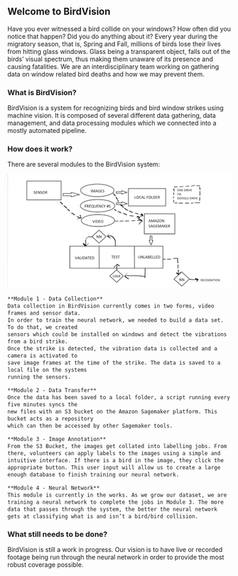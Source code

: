 ## Welcome to BirdVision

Have you ever witnessed a bird collide on your windows? How often did you notice that happen? Did you do anything about it? Every year during the migratory season, that is, Spring and Fall, millions of birds lose their lives from hitting glass windows. Glass being a transparent object, falls out of the birds’ visual spectrum, thus making them unaware of its presence and causing fatalities. We are an interdisciplinary team working on gathering data on window related bird deaths and how we may prevent them. 

### What is BirdVision?

BirdVision is a system for recognizing birds and bird window strikes using machine vision. It is composed of several different data gathering, data management, and data processing modules which we connected into a mostly automated pipeline. 

### How does it work?

There are several modules to the BirdVision system:

![BirdVision Flowchart](/images/BirdVisionFlowchart.png)

```
**Module 1 - Data Collection**
Data collection in BirdVision currently comes in two forms, video frames and sensor data. 
In order to train the neural network, we needed to build a data set. To do that, we created 
sensors which could be installed on windows and detect the vibrations from a bird strike.
Once the strike is detected, the vibration data is collected and a camera is activated to 
save image frames at the time of the strike. The data is saved to a local file on the systems 
running the sensors.
```

```
**Module 2 - Data Transfer**
Once the data has been saved to a local folder, a script running every five minutes syncs the 
new files with an S3 bucket on the Amazon Sagemaker platform. This bucket acts as a repository 
which can then be accessed by other Sagemaker tools.
```

```
**Module 3 - Image Annotation**
From the S3 Bucket, the images get collated into labelling jobs. From there, volunteers can apply labels to the images using a simple and intuitive interface. If there is a bird in the image, they click the appropriate button. This user input will allow us to create a large enough database to finish training our neural network.
```
```
**Module 4 - Neural Network**
This module is currently in the works. As we grow our dataset, we are training a neural network to complete the jobs in Module 3. The more data that passes through the system, the better the neural network gets at classifying what is and isn’t a bird/bird collision.
```

### What still needs to be done?
BirdVision is still a work in progress. Our vision is to have live or recorded footage being run through the neural network in order to provide the most robust coverage possible.
